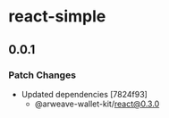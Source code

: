 # react-simple

## 0.0.1

### Patch Changes

- Updated dependencies [7824f93]
  - @arweave-wallet-kit/react@0.3.0
